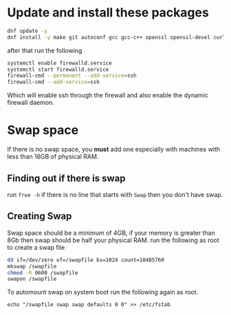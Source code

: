 
# Update and install these packages
```bash
dnf update -y
dnf install -y make git autoconf gcc gcc-c++ openssl openssl-devel curl firewalld vim policycoreutils-devel postgresql-devel node-gyp clang automake gettext pkgconfig boost boost-devel wget python python3 node ruby
```
after that run the following
```bash
systemctl enable firewalld.service
systemctl start firewalld.service
firewall-cmd --permanent --add-service=ssh
firewall-cmd --add-service=ssh
```

Which will enable ssh through the firewall and also enable the dynamic firewall daemon.




# Swap space

If there is no swap space, you **must** add one especially with machines with less than 16GB of physical RAM.


## Finding out if there is swap
run `free -h` if there is no line that starts with `Swap` then you don't have swap.


## Creating Swap

Swap space should be a minimum of 4GB, if your memory is greater than 8Gb then swap should be half your physical RAM.
run the following as root to create a swap file
```bash
dd if=/dev/zero of=/swapfile bs=1024 count=10485760
mkswap /swapfile
chmod -R 0600 /swapfile
swapon /swapfile
```

To automount swap on system boot run the following again as root.

`echo "/swapfile swap swap defaults 0 0" >> /etc/fstab`

